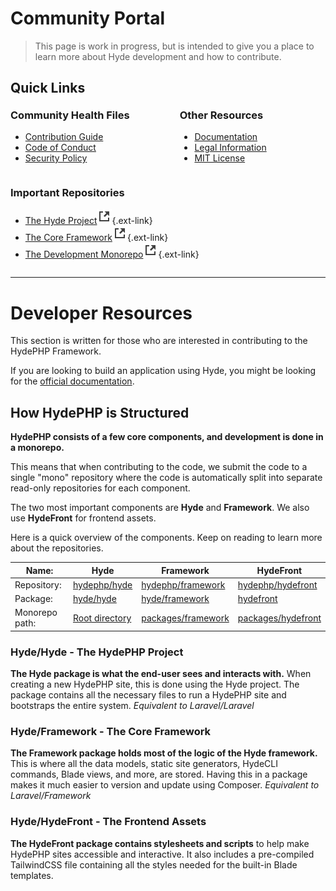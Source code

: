 
# Community Portal

> This page is work in progress, but is intended to give you a place to
> learn more about Hyde development and how to contribute.

## Quick Links

<div style="display: flex; flex-wrap: wrap; margin: 0 -40px; margin-top: -20px;">

<div style="margin: 0 40px;">

### Community Health Files

- [Contribution Guide](contributing)
- [Code of Conduct](code-of-conduct)
- [Security Policy](security)

</div>

<div style="margin: 0 40px;">

### Other Resources

- [Documentation](docs)
- [Legal Information](legal)
- [MIT License](license)
  
</div>


<div style="margin: 0 40px;">

### Important Repositories

- [The Hyde Project](https://github.com/hydephp/hyde)![External link](../_media/external.svg "External link"){.ext-link}
- [The Core Framework](https://github.com/hydephp/framework)![External link](../_media/external.svg "External link"){.ext-link}
- [The Development Monorepo](https://github.com/hydephp/develop)![External link](../_media/external.svg "External link"){.ext-link}

</div>

</div>

---

# Developer Resources
This section is written for those who are interested in contributing to the HydePHP Framework.

If you are looking to build an application using Hyde, you might be looking for the [official documentation](docs).

## How HydePHP is Structured


**HydePHP consists of a few core components, and development is done in a monorepo.**

This means that when contributing to the code, we submit the code to a single "mono" repository where the code is automatically split into separate read-only repositories for each component.

The two most important components are **Hyde** and **Framework**. We also use **HydeFront** for frontend assets.

Here is a quick overview of the components. Keep on reading to learn more about the repositories. 

| Name:                             | Hyde                                                  | Framework                                                                               | HydeFront                                                                               |
|-----------------------------------|-------------------------------------------------------|-----------------------------------------------------------------------------------------|-----------------------------------------------------------------------------------------|
| Repository:                       | [hydephp/hyde](https://github.com/hydephp/hyde)       | [hydephp/framework](https://github.com/hydephp/framework)                               | [hydephp/hydefront](https://github.com/hydephp/hydefront)                               |
| Package:                          | [hyde/hyde](https://packagist.org/packages/hyde/hyde) | [hyde/framework](https://packagist.org/packages/hyde/framework)                         | [hydefront](https://www.npmjs.com/package/hydefront)                                    |
| Monorepo path:                    | [Root directory](https://github.com/hydephp/develop/) | [packages/framework](https://github.com/hydephp/develop/tree/master/packages/framework) | [packages/hydefront](https://github.com/hydephp/develop/tree/master/packages/hydefront) |


### Hyde/Hyde - The HydePHP Project

**The Hyde package is what the end-user sees and interacts with.** When creating a new HydePHP site, this is done using the Hyde project. The package contains all the necessary files to run a HydePHP site and bootstraps the entire system. _Equivalent to Laravel/Laravel_

### Hyde/Framework - The Core Framework

**The Framework package holds most of the logic of the Hyde framework.** This is where all the data models, static site generators, HydeCLI commands, Blade views, and more, are stored. Having this in a package makes it much easier to version and update using Composer. _Equivalent to Laravel/Framework_


### Hyde/HydeFront - The Frontend Assets

**The HydeFront package contains stylesheets and scripts** to help make HydePHP sites accessible and interactive. It also includes a pre-compiled TailwindCSS file containing all the styles needed for the built-in Blade templates.

  
<!-- Became very long, saving for a blog post. It's a separate package for a few reasons. Partly to separate presentation and logic, and also to allow hosting of the styles on a CDN. We take advantage of this as we control the HydeFront version in the Framework package, so we can be sure that Blade templates always use the correct version. This also means that we can issue bug-fixing patches to live sites without needing users to recompile their sites.

This great power also requires great responsibility. Even though HydePHP itself is in the beta stage and is in the 0.x semantic versioning range and has no compatibility guarantees, HydeFront is strictly versioned and is in the 1.x semantic versioning range.

This means that developers must never introduce breaking changes in minor or patch releases. Since the package is in the NPM registry, releases are only ever rolled out manually by the maintainer to ensure that no vulnerable or malicious code is introduced as automatic patch updates could be a security issue. -->


<!-- 
Wondering how these components interact with each other?
Let's visualize the the flow of generating a static page from a Markdown file.

When we run `php hyde build`, we do this from the root directory of the project, which is the Hyde package.

On a low level, running `php hyde` starts the HydeCLI which is the entry point for the entire application. From here, all dependencies are loaded and the application is bootstrapped.

The build command source is located in the Framework package. When running the command, the Framework will scan the content source directories in the Hyde project directory. The Framework will then compile the Markdown and build HTML based on Blade templates around the content.

The compiled output is written to the Hyde project's output directory, and is styled using the HydeFront package. -->